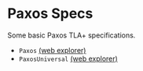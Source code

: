 # Paxos Specs
Some basic Paxos TLA+ specifications.

- `Paxos` [(web explorer)](https://will62794.github.io/tla-web/#!/home?specpath=https%3A%2F%2Fraw.githubusercontent.com%2Fwill62794%2Fmypaxos%2Fmaster%2FPaxos.tla&constants%5BValue%5D=%7B%22v1%22%2C%22v2%22%7D&constants%5BAcceptor%5D=%7B%22a1%22%2C%22a2%22%2C%22a3%22%7D&constants%5BQuorum%5D=%7B%7B%22a1%22%2C%22a2%22%7D%2C%7B%22a2%22%2C%22a3%22%7D%7D&constants%5BProposer%5D=%7B%22p1%22%2C%22p2%22%7D&constants%5BNone%5D=%22None%22&constants%5BBallot%5D=%7B0%2C1%2C2%7D&trace=55cd9fe1)
- `PaxosUniversal` [(web explorer)](https://will62794.github.io/tla-web/#!/home?specpath=https%3A%2F%2Fraw.githubusercontent.com%2Fwill62794%2Fmypaxos%2Fmaster%2FPaxosUniversal.tla&constants%5BValue%5D=%7B%22v1%22%2C%22v2%22%7D&constants%5BAcceptor%5D=%7B%22a1%22%2C%22a2%22%2C%22a3%22%7D&constants%5BQuorum%5D=%7B%7B%22a1%22%2C%22a2%22%7D%2C%7B%22a2%22%2C%22a3%22%7D%7D&constants%5BProposer%5D=%7B%22p1%22%2C%22p2%22%7D&constants%5BNone%5D=%22None%22&constants%5BBallot%5D=%7B0%2C1%2C2%7D&trace=55cd9fe1)